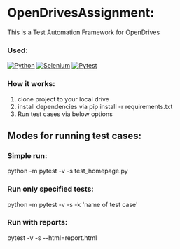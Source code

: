 # OpenDrivesAssignment:
This is a Test Automation Framework for OpenDrives

### Used:
[![Python](https://img.shields.io/badge/python-blue.svg)]()
[![Selenium](https://img.shields.io/badge/selenium-blue.svg)]()
[![Pytest](https://img.shields.io/badge/pytest-blue.svg)]()

### How it works:
1. clone project to your local drive
2. install dependencies via pip install -r requirements.txt
3. Run test cases via below options

## Modes for running test cases:
### Simple run:
python -m pytest -v -s test_homepage.py

### Run only specified tests:
python -m pytest -v -s -k 'name of test case'

### Run with reports:
pytest -v -s --html=report.html